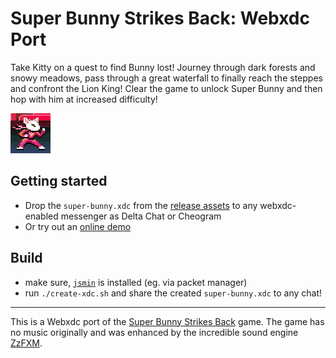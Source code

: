 # Super Bunny Strikes Back: Webxdc Port

Take Kitty on a quest to find Bunny lost!
Journey through dark forests and snowy meadows,
pass through a great waterfall to finally reach the steppes and confront the Lion King!
Clear the game to unlock Super Bunny and then hop with him at increased difficulty!

![Logo](./icon.png)


## Getting started

- Drop the `super-bunny.xdc` from the [release assets](https://codeberg.org/r10s/super-bunny/releases)
  to any webxdc-enabled messenger as Delta Chat or Cheogram
- Or try out an [online demo](https://r10s.codeberg.page/super-bunny/@main/)


## Build

- make sure, [`jsmin`](https://www.crockford.com/jsmin.html) is installed (eg. via packet manager)
- run `./create-xdc.sh` and share the created `super-bunny.xdc` to any chat!


---

This is a Webxdc port of the [Super Bunny Strikes Back](https://github.com/foumart/JS.13kGames.2019_SuperBunny) game.
The game has no music originally and was
enhanced by the incredible sound engine [ZzFXM](https://github.com/keithclark/ZzFXM).